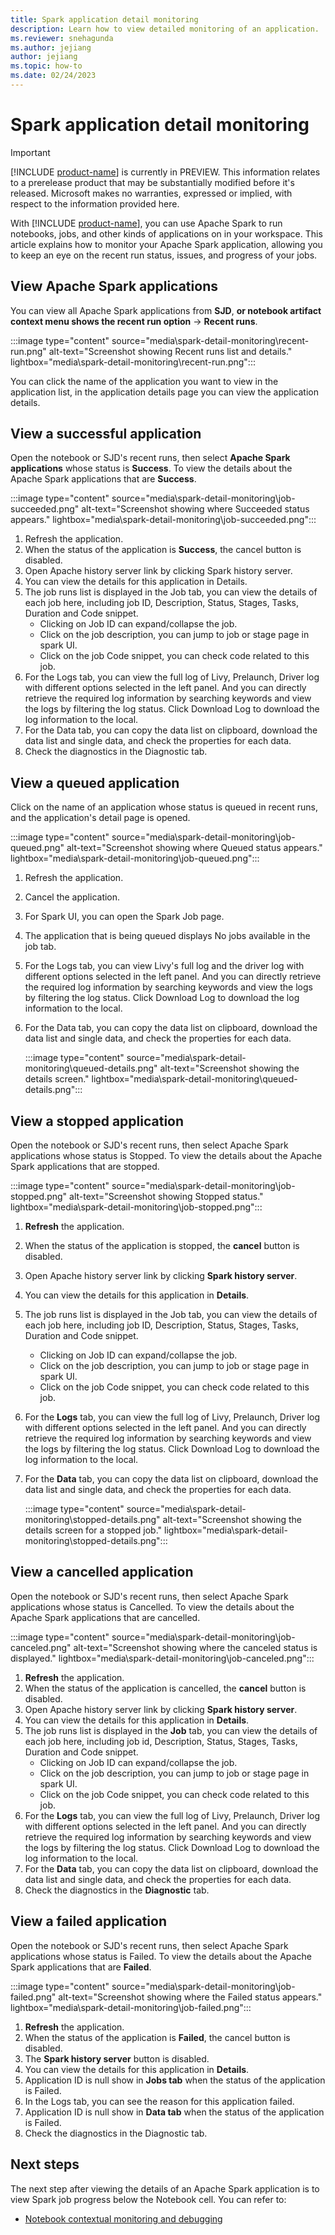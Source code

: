 ```yaml
---
title: Spark application detail monitoring
description: Learn how to view detailed monitoring of an application.
ms.reviewer: snehagunda
ms.author: jejiang
author: jejiang
ms.topic: how-to
ms.date: 02/24/2023
---
```


# Spark application detail monitoring

> [!IMPORTANT]
> [!INCLUDE [product-name](../includes/product-name.md)] is currently in PREVIEW. This information relates to a prerelease product that may be substantially modified before it's released. Microsoft makes no warranties, expressed or implied, with respect to the information provided here.

With [!INCLUDE [product-name](../includes/product-name.md)], you can use Apache Spark to run notebooks, jobs, and other kinds of applications on in your workspace. This article explains how to monitor your Apache Spark application, allowing you to keep an eye on the recent run status, issues, and progress of your jobs.

## View Apache Spark applications

You can view all Apache Spark applications from **SJD**, **or notebook artifact context menu shows the recent run option** -> **Recent runs**.

:::image type="content" source="media\spark-detail-monitoring\recent-run.png" alt-text="Screenshot showing Recent runs list and details." lightbox="media\spark-detail-monitoring\recent-run.png":::

You can click the name of the application you want to view in the application list, in the application details page you can view the application details.

## View a successful application

Open the notebook or SJD's recent runs, then select **Apache Spark applications** whose status is **Success**. To view the details about the Apache Spark applications that are **Success**.

:::image type="content" source="media\spark-detail-monitoring\job-succeeded.png" alt-text="Screenshot showing where Succeeded status appears." lightbox="media\spark-detail-monitoring\job-succeeded.png":::

1. Refresh the application.
2. When the status of the application is **Success**, the cancel button is disabled.
3. Open Apache history server link by clicking Spark history server.
4. You can view the details for this application in Details.
5. The job runs list is displayed in the Job tab, you can view the details of each job here, including job ID, Description, Status, Stages, Tasks, Duration and Code snippet.
    - Clicking on Job ID can expand/collapse the job.
    - Click on the job description, you can jump to job or stage page in spark UI.
    - Click on the job Code snippet, you can check code related to this job.
6. For the Logs tab, you can view the full log of Livy, Prelaunch, Driver log with different options selected in the left panel. And you can directly retrieve the required log information by searching keywords and view the logs by filtering the log status. Click Download Log to download the log information to the local.
7. For the Data tab, you can copy the data list on clipboard, download the data list and single data, and check the properties for each data.
8. Check the diagnostics in the Diagnostic tab.

## View a queued application

Click on the name of an application whose status is queued in recent runs, and the application's detail page is opened.

:::image type="content" source="media\spark-detail-monitoring\job-queued.png" alt-text="Screenshot showing where Queued status appears." lightbox="media\spark-detail-monitoring\job-queued.png":::

1. Refresh the application.
2. Cancel the application.
3. For Spark UI, you can open the Spark Job page.
4. The application that is being queued displays No jobs available in the job tab.
5. For the Logs tab, you can view Livy's full log and the driver log with different options selected in the left panel. And you can directly retrieve the required log information by searching keywords and view the logs by filtering the log status. Click Download Log to download the log information to the local.
6. For the Data tab, you can copy the data list on clipboard, download the data list and single data, and check the properties for each data.

    :::image type="content" source="media\spark-detail-monitoring\queued-details.png" alt-text="Screenshot showing the details screen." lightbox="media\spark-detail-monitoring\queued-details.png":::

## View a stopped application

Open the notebook or SJD's recent runs, then select Apache Spark applications whose status is Stopped. To view the details about the Apache Spark applications that are stopped.

:::image type="content" source="media\spark-detail-monitoring\job-stopped.png" alt-text="Screenshot showing Stopped status." lightbox="media\spark-detail-monitoring\job-stopped.png":::

1. **Refresh** the application.
2. When the status of the application is stopped, the **cancel** button is disabled.
3. Open Apache history server link by clicking **Spark history server**.
4. You can view the details for this application in **Details**.
5. The job runs list is displayed in the Job tab, you can view the details of each job here, including job ID, Description, Status, Stages, Tasks, Duration and Code snippet.
    - Clicking on Job ID can expand/collapse the job.
    - Click on the job description, you can jump to job or stage page in spark UI.
    - Click on the job Code snippet, you can check code related to this job.
6. For the **Logs** tab, you can view the full log of Livy, Prelaunch, Driver log with different options selected in the left panel. And you can directly retrieve the required log information by searching keywords and view the logs by filtering the log status. Click Download Log to download the log information to the local.
7. For the **Data** tab, you can copy the data list on clipboard, download the data list and single data, and check the properties for each data.

    :::image type="content" source="media\spark-detail-monitoring\stopped-details.png" alt-text="Screenshot showing the details screen for a stopped job." lightbox="media\spark-detail-monitoring\stopped-details.png":::

## View a cancelled application

Open the notebook or SJD's recent runs, then select Apache Spark applications whose status is Cancelled. To view the details about the Apache Spark applications that are cancelled.

:::image type="content" source="media\spark-detail-monitoring\job-canceled.png" alt-text="Screenshot showing where the canceled status is displayed." lightbox="media\spark-detail-monitoring\job-canceled.png":::

1. **Refresh** the application.
2. When the status of the application is cancelled, the **cancel** button is disabled.
3. Open Apache history server link by clicking **Spark history server**.
4. You can view the details for this application in **Details**.
5. The job runs list is displayed in the **Job** tab, you can view the details of each job here, including job id, Description, Status, Stages, Tasks, Duration and Code snippet.
    - Clicking on Job ID can expand/collapse the job.
    - Click on the job description, you can jump to job or stage page in spark UI.
    - Click on the job Code snippet, you can check code related to this job.
6. For the **Logs** tab, you can view the full log of Livy, Prelaunch, Driver log with different options selected in the left panel. And you can directly retrieve the required log information by searching keywords and view the logs by filtering the log status. Click Download Log to download the log information to the local.
7. For the **Data** tab, you can copy the data list on clipboard, download the data list and single data, and check the properties for each data.
8. Check the diagnostics in the **Diagnostic** tab.

## View a failed application

Open the notebook or SJD's recent runs, then select Apache Spark applications whose status is Failed. To view the details about the Apache Spark applications that are **Failed**.

:::image type="content" source="media\spark-detail-monitoring\job-failed.png" alt-text="Screenshot showing where the Failed status appears." lightbox="media\spark-detail-monitoring\job-failed.png":::

1. **Refresh** the application.
2. When the status of the application is **Failed**, the cancel button is disabled.
3. The **Spark history server** button is disabled.
4. You can view the details for this application in **Details**.
5. Application ID is null show in **Jobs tab** when the status of the application is Failed.
6. In the Logs tab, you can see the reason for this application failed.
7. Application ID is null show in **Data tab** when the status of the application is Failed.
8. Check the diagnostics in the Diagnostic tab.

## Next steps

The next step after viewing the details of an Apache Spark application is to view Spark job progress below the Notebook cell. You can refer to:

- [Notebook contextual monitoring and debugging](spark-monitor-debug.md)
